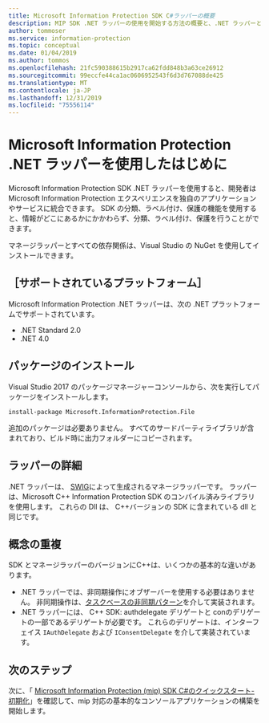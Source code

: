```yaml
---
title: Microsoft Information Protection SDK C#ラッパーの概要
description: MIP SDK .NET ラッパーの使用を開始する方法の概要と、.NET ラッパーとC++ SDK の違いについて説明します。
author: tommoser
ms.service: information-protection
ms.topic: conceptual
ms.date: 01/04/2019
ms.author: tommos
ms.openlocfilehash: 21fc590388615b2917ca62fdd848b3a63ce26912
ms.sourcegitcommit: 99eccfe44ca1ac0606952543f6d3d767088de425
ms.translationtype: MT
ms.contentlocale: ja-JP
ms.lasthandoff: 12/31/2019
ms.locfileid: "75556114"
---
```

# <a name="getting-started-with-the-microsoft-information-protection-net-wrapper"></a>Microsoft Information Protection .NET ラッパーを使用したはじめに

Microsoft Information Protection SDK .NET ラッパーを使用すると、開発者は Microsoft Information Protection エクスペリエンスを独自のアプリケーションやサービスに統合できます。 SDK の分類、ラベル付け、保護の機能を使用すると、情報がどこにあるかにかかわらず、分類、ラベル付け、保護を行うことができます。 

マネージラッパーとすべての依存関係は、Visual Studio の NuGet を使用してインストールできます。

## <a name="supported-platforms"></a>［サポートされているプラットフォーム］

Microsoft Information Protection .NET ラッパーは、次の .NET プラットフォームでサポートされています。

* .NET Standard 2.0
* .NET 4.0

## <a name="installing-the-package"></a>パッケージのインストール

Visual Studio 2017 のパッケージマネージャーコンソールから、次を実行してパッケージをインストールします。

`install-package Microsoft.InformationProtection.File`

追加のパッケージは必要ありません。 すべてのサードパーティライブラリが含まれており、ビルド時に出力フォルダーにコピーされます。

## <a name="wrapper-details"></a>ラッパーの詳細

.NET ラッパーは、 [SWIG](https://swig.org/)によって生成されるマネージラッパーです。 ラッパーは、Microsoft C++ Information Protection SDK のコンパイル済みライブラリを使用します。 これらの Dll は、 C++バージョンの SDK に含まれている dll と同じです。

## <a name="concept-overlap"></a>概念の重複

SDK とマネージラッパーのバージョンにC++は、いくつかの基本的な違いがあります。

* .NET ラッパーでは、非同期操作にオブザーバーを使用する必要はありません。 非同期操作は、[タスクベースの非同期パターン](https://docs.microsoft.com/dotnet/standard/asynchronous-programming-patterns/task-based-asynchronous-pattern-tap)を介して実装されます。
* .NET ラッパーには、 C++ SDK: authdelegate デリゲートと conのデリゲートの一部であるデリゲートが必要です。 これらのデリゲートは、インターフェイス `IAuthDelegate` および `IConsentDelegate` を介して実装されています。

## <a name="next-steps"></a>次のステップ

次に、「 [Microsoft Information Protection (mip) SDK C#のクイックスタート-初期化](quick-app-initialization-csharp.md)」を確認して、mip 対応の基本的なコンソールアプリケーションの構築を開始します。
